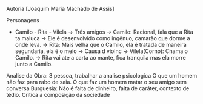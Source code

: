 Autoria
[Joaquim Maria Machado de Assis]

Personagens

- Camilo - Rita - Vilela -> Três amigos
	-> Camilo: Racional, fala que a Rita ta maluca -> Ele é desenvolvido como ingênuo, camarão que dorme a onde leva.
	-> Rita: Mais velha que o Camilo, ela é tratada de maneira segundaria, ela é o meio -> Causa d violnc
	-> Vilela(Corno): Chama o Camilo.
	-> Rita vai ate a carta ao mante, fica tranquila mas ela morre junto a Camilo.

Analise da Obra: 3 pessoa, trabalhar a analise psicologica
O que um homem não faz para rabo de saia.
O que faz um homem matar o seu amigo sem conversa
Burguesia: Não é falta de dinheiro, falta de caráter, contexto de tédio.
Critica a composição da sociedade 